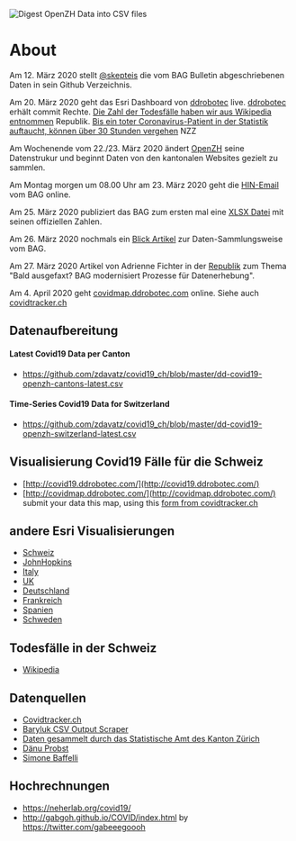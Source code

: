 ![Digest OpenZH Data into CSV files](https://github.com/ddrobotec/covid19_ch/workflows/Digest%20OpenZH%20Data%20into%20CSV%20files/badge.svg)
# About
Am 12. März 2020 stellt [@skepteis](https://twitter.com/skepteis/status/1238085013071069185?s=20) die vom BAG Bulletin abgeschriebenen Daten in sein Github Verzeichnis.

Am 20. März 2020 geht das Esri Dashboard von [ddrobotec](http://covid19.ddrobotec.com/) live. [ddrobotec](https://ddrobotec.com/en/) erhält commit Rechte. [Die Zahl der Todesfälle haben wir aus Wikipedia entnommen](https://www.republik.ch/2020/03/20/die-zahl-der-todesfaelle-haben-wir-aus-wikipedia-entnommen) Republik. [Bis ein toter Coronavirus-Patient in der Statistik auftaucht, können über 30 Stunden vergehen](https://www.nzz.ch/schweiz/coronavirus-das-bag-kommt-bei-erfassung-der-faelle-kaum-hinterher-ld.1547359?mktcid=smch&mktcval=twpost_2020-03-20) NZZ

Am Wochenende vom 22./23. März 2020 ändert [OpenZH](https://github.com/openZH/covid_19/) seine Datenstrukur und beginnt Daten von den kantonalen Websites gezielt zu sammlen.

Am Montag morgen um 08.00 Uhr am 23. März 2020 geht die [HIN-Email](https://www.hin.ch/covid-19-faelle-ans-bag-melden/) vom BAG online.

Am 25. März 2020 publiziert das BAG zum ersten mal eine [XLSX Datei](https://www.bag.admin.ch/dam/bag/de/dokumente/mt/k-und-i/aktuelle-ausbrueche-pandemien/2019-nCoV/covid-19-datengrundlage-lagebericht.xlsx.download.xlsx/200325_Datengrundlage_Grafiken_COVID-19-Bericht.xlsx) mit seinen offiziellen Zahlen.

Am 26. März 2020 nochmals ein [Blick Artikel](https://www.blick.ch/news/schweiz/wegen-schweizer-corona-karte-berner-programmierer-erntet-lob-bag-unter-beschuss-id15814380.html) zur Daten-Sammlungsweise vom BAG.

Am 27. März 2020 Artikel von Adrienne Fichter in der [Republik](https://www.republik.ch/2020/03/27/bald-ausgefaxt-bag-modernisiert-prozesse-fuer-datenerhebung) zum Thema "Bald ausgefaxt? BAG modernisiert Prozesse für Datenerhebung".

Am 4. April 2020 geht [covidmap.ddrobotec.com](https://covidmap.ddrobotec.com) online. Siehe auch [covidtracker.ch](https://covidtracker.ch)

## Datenaufbereitung

#### Latest Covid19 Data per Canton
* https://github.com/zdavatz/covid19_ch/blob/master/dd-covid19-openzh-cantons-latest.csv

#### Time-Series Covid19 Data for Switzerland
* https://github.com/zdavatz/covid19_ch/blob/master/dd-covid19-openzh-switzerland-latest.csv

## Visualisierung Covid19 Fälle für die Schweiz
* [http://covid19.ddrobotec.com/](http://covid19.ddrobotec.com/)
* [http://covidmap.ddrobotec.com/](http://covidmap.ddrobotec.com/) submit your data this map, using this [form from covidtracker.ch](https://www.covidtracker.ch/#form)

## andere Esri Visualisierungen
* [Schweiz](https://experience.arcgis.com/experience/115cd04485904fa7a5629b683a949390)
* [JohnHopkins](https://gisanddata.maps.arcgis.com/apps/opsdashboard/index.html#/bda7594740fd40299423467b48e9ecf6)
* [Italy](http://opendatadpc.maps.arcgis.com/apps/opsdashboard/index.html#/b0c68bce2cce478eaac82fe38d4138b1)
* [UK](https://www.arcgis.com/apps/opsdashboard/index.html#/f94c3c90da5b4e9f9a0b19484dd4bb14)
* [Deutschland](https://experience.arcgis.com/experience/478220a4c454480e823b17327b2bf1d4)
* [Frankreich](https://mapthenews.maps.arcgis.com/apps/opsdashboard/index.html#/5e09dff7cb434fb194e22261689e2887)
* [Spanien](https://experience.arcgis.com/experience/50d6c4c5599a43f4bebf517daa3a97b6)
* [Schweden](https://experience.arcgis.com/experience/09f821667ce64bf7be6f9f87457ed9aa)

## Todesfälle in der Schweiz
* [Wikipedia](https://de.wikipedia.org/wiki/COVID-19-Pandemie_in_der_Schweiz#Todesf%C3%A4lle)

## Datenquellen
* [Covidtracker.ch](https://swiss-corona-geohub-npgeo-ch.hub.arcgis.com/datasets/dc64c2bad9c94195b8fcdddfae550560_0/data?geometry=1.193%2C45.491%2C15.255%2C48.122)
* [Baryluk CSV Output Scraper](https://www.functor.xyz/covid_19/scrapers/outputs/latest.csv)
* [Daten gesammelt durch das Statistische Amt des Kanton Zürich](https://github.com/openZH/covid_19/#covid-19-cases-communicated-by-swiss-cantons-and-principality-of-liechtenstein-fl)
* [Dänu Probst](https://github.com/daenuprobst/covid19-cases-switzerland)
* [Simone Baffelli](https://github.com/baffelli/covid-2019-measures)

## Hochrechnungen
* https://neherlab.org/covid19/
* http://gabgoh.github.io/COVID/index.html by https://twitter.com/gabeeegoooh
